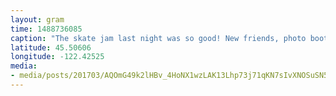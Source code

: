 ```yaml
---
layout: gram
time: 1488736085
caption: "The skate jam last night was so good! New friends, photo booth, and a free mix (burned CD) from the DJ! ❤"
latitude: 45.50606
longitude: -122.42525
media:
- media/posts/201703/AQOmG49k2lHBv_4HoNX1wzLAK13Lhp73j71qKN7sIvXNOSuSN5TP8tgWXGVQiNg5ECWZMcLXqIiMnFugHxuxTeZm9VA4OgEHXB2FKyU_17862274798122247.mp4
---
```

